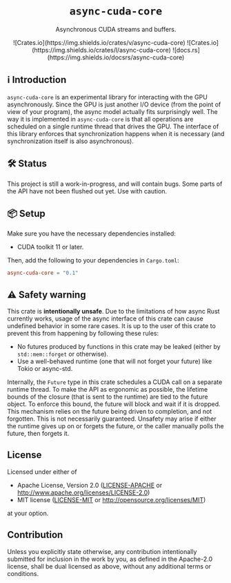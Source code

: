 <h1 align="center">
  <code>async-cuda-core</code>
</h1>
<p align="center">Asynchronous CUDA streams and buffers.</p>
<div align="center">
![Crates.io](https://img.shields.io/crates/v/async-cuda-core)
![Crates.io](https://img.shields.io/crates/l/async-cuda-core)
![docs.rs](https://img.shields.io/docsrs/async-cuda-core)
</div>

## ℹ️ Introduction

`async-cuda-core` is an experimental library for interacting with the GPU asynchronously. Since the
GPU is just another I/O device (from the point of view of your program), the async model actually
fits surprisingly well. The way it is implemented in `async-cuda-core` is that all operations are
scheduled on a single runtime thread that drives the GPU. The interface of this library enforces
that synchronization happens when it is necessary (and synchronization itself is also asynchronous).

## 🛠 S️️tatus

This project is still a work-in-progress, and will contain bugs. Some parts of the API have not
been flushed out yet. Use with caution.

## 📦 Setup

Make sure you have the necessary dependencies installed:

* CUDA toolkit 11 or later.

Then, add the following to your dependencies in `Cargo.toml`:

```toml
async-cuda-core = "0.1"
```

## ⚠️ Safety warning

This crate is **intentionally unsafe**. Due to the limitations of how async Rust currently works,
usage of the async interface of this crate can cause undefined behavior in some rare cases. It is up
to the user of this crate to prevent this from happening by following these rules:

* No futures produced by functions in this crate may be leaked (either by `std::mem::forget` or
  otherwise).
* Use a well-behaved runtime (one that will not forget your future) like Tokio or async-std.

Internally, the `Future` type in this crate schedules a CUDA call on a separate runtime thread. To
make the API as ergonomic as possible, the lifetime bounds of the closure (that is sent to the
runtime) are tied to the future object. To enforce this bound, the future will block and wait if it
is dropped. This mechanism relies on the future being driven to completion, and not forgotten. This
is not necessarily guaranteed. Unsafety may arise if either the runtime gives up on or forgets the
future, or the caller manually polls the future, then forgets it.

## License

Licensed under either of

 * Apache License, Version 2.0
   ([LICENSE-APACHE](LICENSE-APACHE) or http://www.apache.org/licenses/LICENSE-2.0)
 * MIT license
   ([LICENSE-MIT](LICENSE-MIT) or http://opensource.org/licenses/MIT)

at your option.

## Contribution

Unless you explicitly state otherwise, any contribution intentionally submitted
for inclusion in the work by you, as defined in the Apache-2.0 license, shall be
dual licensed as above, without any additional terms or conditions.